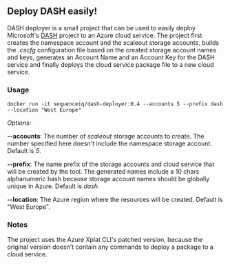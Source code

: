 ## Deploy DASH easily!

DASH deployer is a small project that can be used to easily deploy Microsoft's [DASH](https://github.com/MicrosoftDX/Dash) project to an Azure cloud service.
The project first creates the namespace account and the scaleout storage accounts, builds the *.cscfg* configuration file based on the created storage account names and keys, generates an Account Name and an Account Key for the DASH service and finally deploys the cloud service package file to a new cloud service.

### Usage

```
docker run -it sequenceiq/dash-deployer:0.4 --accounts 5 --prefix dash --location "West Europe"
```

*Options:*

**--accounts**: The number of *scaleout* storage accounts to create. The number specified here doesn't include the namespace storage account. Default is *5*.

**--prefix**: The name prefix of the storage accounts and cloud service that will be created by the tool. The generated names include a 10 chars alphanumeric hash because storage account names should be globally unique in Azure. Default is *dash*.

**--location**: The Azure region where the resources will be created. Default is "West Europe". 

### Notes

The project uses the Azure Xplat CLI's patched version, because the original version doesn't contain any commands to deploy a package to a cloud service.
